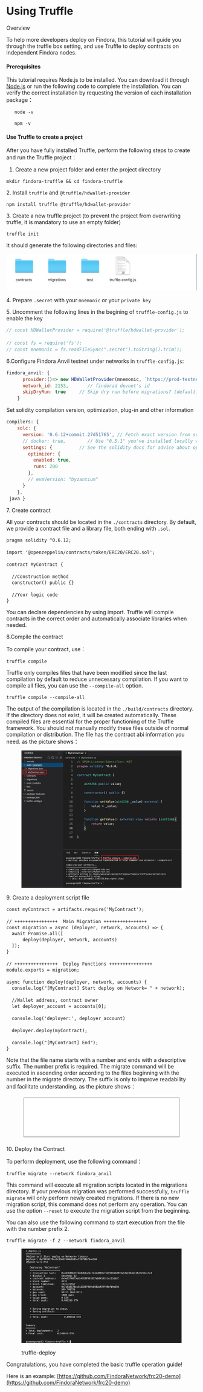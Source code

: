 # Using Truffle

Overview[​](https://wiki.findora.org/docs/developers/evm\_smart\_chain/evm-guides/deployment-guides/truffle#overview)

To help more developers deploy on Findora, this tutorial will guide you through the truffle box setting, and use Truffle to deploy contracts on independent Findora nodes.

#### Prerequisites[​](https://wiki.findora.org/docs/developers/evm\_smart\_chain/evm-guides/deployment-guides/truffle#prerequisites) <a href="#prerequisites" id="prerequisites"></a>

This tutorial requires Node.js to be installed. You can download it through [Node.js](https://nodejs.org/) or run the following code to complete the installation. You can verify the correct installation by requesting the version of each installation package：

```shell
   node -v
```

```shell
   npm -v
```

#### Use Truffle to create a project[​](https://wiki.findora.org/docs/developers/evm\_smart\_chain/evm-guides/deployment-guides/truffle#use-truffle-to-create-a-project) <a href="#use-truffle-to-create-a-project" id="use-truffle-to-create-a-project"></a>

After you have fully installed Truffle, perform the following steps to create and run the Truffle project：

1. Create a new project folder and enter the project directory

```shell
mkdir findora-truffle && cd findora-truffle
```

2\. Install `truffle` and `@truffle/hdwallet-provider`

```shell
npm install truffle @truffle/hdwallet-provider
```

3\. Create a new truffle project (to prevent the project from overwriting truffle, it is mandatory to use an empty folder)

```shell
truffle init
```

It should generate the following directories and files:

<img src="../../../../../.gitbook/assets/image (2) (2).png" alt="" data-size="original">



4\. Prepare `.secret` with your `mnemonic` or your `private key`

5\. Uncomment the following lines in the begining of `truffle-config.js` to enable the key

```javascript
// const HDWalletProvider = require('@truffle/hdwallet-provider');

// const fs = require('fs');
// const mnemonic = fs.readFileSync(".secret").toString().trim();
```

6.Configure Findora Anvil testnet under networks in `truffle-config.js`:

```javascript
findora_anvil: {
      provider:()=> new HDWalletProvider(mnemonic, `https://prod-testnet.prod.findora.org:8545`),
      network_id: 2153,       // findorad devnet's id
      skipDryRun: true     // Skip dry run before migrations? (default: false for public nets )
    }
```

Set solidity compilation version, optimization, plug-in and other information

```javascript
compilers: {
    solc: {
      version: '0.6.12+commit.27d51765', // Fetch exact version from solc-bin (default: truffle's version)
      // docker: true,        // Use "0.5.1" you've installed locally with docker (default: false)
      settings: {          // See the solidity docs for advice about optimization and evmVersion
        optimizer: {
          enabled: true,
          runs: 200
        },
        // evmVersion: "byzantium"
      }
    },
 java }
```

7\. Create contract

All your contracts should be located in the `./contracts` directory. By default, we provide a contract file and a library file, both ending with `.sol`.

```solidity
pragma solidity ^0.6.12;

import '@openzeppelin/contracts/token/ERC20/ERC20.sol';

contract MyContract {

  //Construction method
  constructor() public {}

  //Your logic code
}
```

You can declare dependencies by using import. Truffle will compile contracts in the correct order and automatically associate libraries when needed.

8.Compile the contract

To compile your contract, use：

```
truffle compile
```

Truffle only compiles files that have been modified since the last compilation by default to reduce unnecessary compilation. If you want to compile all files, you can use the `--compile-all` option.

```
truffle compile --compile-all
```

The output of the compilation is located in the `./build/contracts` directory. If the directory does not exist, it will be created automatically. These compiled files are essential for the proper functioning of the Truffle framework. You should not manually modify these files outside of normal compilation or distribution. The file has the contract abi information you need. as the picture shows：

<figure><img src="../../../../../.gitbook/assets/image (16).png" alt=""><figcaption></figcaption></figure>

9\. Create a deployment script file

```solidity
const myContract = artifacts.require('MyContract');

// ++++++++++++++++  Main Migration ++++++++++++++++ 
const migration = async (deployer, network, accounts) => {
  await Promise.all([
      deploy(deployer, network, accounts)
  ]);
}

// ++++++++++++++++  Deploy Functions ++++++++++++++++ 
module.exports = migration;

async function deploy(deployer, network, accounts) { 
  console.log("[MyContract] Start deploy on Network= " + network);

  //Wallet address, contract owner 
  let deployer_account = accounts[0];
  
  console.log('deployer:', deployer_account)

  deployer.deploy(myContract);
  
  console.log("[MyContract] End");
}
```

Note that the file name starts with a number and ends with a descriptive suffix. The number prefix is required. The migrate command will be executed in ascending order according to the files beginning with the number in the migrate directory. The suffix is only to improve readability and facilitate understanding. as the picture shows：

<figure><img src="../../../../../.gitbook/assets/image (12) (1).png" alt=""><figcaption></figcaption></figure>

10\. Deploy the Contract

To perform deployment, use the following command：

```shell
truffle migrate --network findora_anvil
```

This command will execute all migration scripts located in the migrations directory. If your previous migration was performed successfully, `truffle migrate` will only perform newly created migrations. If there is no new migration script, this command does not perform any operation. You can use the option `--reset` to execute the migration script from the beginning.

You can also use the following command to start execution from the file with the number prefix 2.

```shell
truffle migrate -f 2 --network findora_anvil
```

<figure><img src="../../../../../.gitbook/assets/image (4) (3).png" alt=""><figcaption><p>truffle-deploy</p></figcaption></figure>

Congratulations, you have completed the basic truffle operation guide!

Here is an example: [https://github.com/FindoraNetwork/frc20-demo](https://github.com/FindoraNetwork/frc20-demo)
